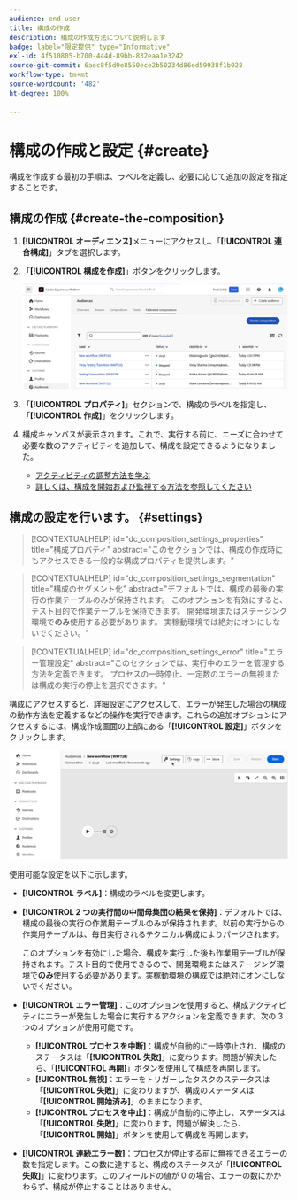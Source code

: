 ```yaml
---
audience: end-user
title: 構成の作成
description: 構成の作成方法について説明します
badge: label="限定提供" type="Informative"
exl-id: 4f510805-b700-444d-89bb-832eaa1e3242
source-git-commit: 6aec8f5d9e8550ece2b50234d86ed59938f1b028
workflow-type: tm+mt
source-wordcount: '482'
ht-degree: 100%

---
```


# 構成の作成と設定 {#create}

構成を作成する最初の手順は、ラベルを定義し、必要に応じて追加の設定を指定することです。

## 構成の作成 {#create-the-composition}

1. **[!UICONTROL オーディエンス]**&#x200B;メニューにアクセスし、「**[!UICONTROL 連合構成]**」タブを選択します。

1. 「**[!UICONTROL 構成を作成]**」ボタンをクリックします。

   ![](assets/composition-create.png)

1. 「**[!UICONTROL プロパティ]**」セクションで、構成のラベルを指定し、「**[!UICONTROL 作成]**」をクリックします。

1. 構成キャンバスが表示されます。これで、実行する前に、ニーズに合わせて必要な数のアクティビティを追加して、構成を設定できるようになりました。

   * [アクティビティの調整方法を学ぶ](#action-activities)
   * [詳しくは、構成を開始および監視する方法を参照してください](#save)

## 構成の設定を行います。 {#settings}

>[!CONTEXTUALHELP]
>id="dc_composition_settings_properties"
>title="構成プロパティ"
>abstract="このセクションでは、構成の作成時にもアクセスできる一般的な構成プロパティを提供します。"

>[!CONTEXTUALHELP]
>id="dc_composition_settings_segmentation"
>title="構成のセグメント化"
>abstract="デフォルトでは、構成の最後の実行の作業テーブルのみが保持されます。 このオプションを有効にすると、テスト目的で作業テーブルを保持できます。 開発環境またはステージング環境で&#x200B;**のみ**&#x200B;使用する必要があります。 実稼動環境では絶対にオンにしないでください。"

>[!CONTEXTUALHELP]
>id="dc_composition_settings_error"
>title="エラー管理設定"
>abstract="このセクションでは、実行中のエラーを管理する方法を定義できます。 プロセスの一時停止、一定数のエラーの無視または構成の実行の停止を選択できます。"

構成にアクセスすると、詳細設定にアクセスして、エラーが発生した場合の構成の動作方法を定義するなどの操作を実行できます。これらの追加オプションにアクセスするには、構成作成画面の上部にある「**[!UICONTROL 設定]**」ボタンをクリックします。

![](assets/composition-create-settings.png)

使用可能な設定を以下に示します。

* **[!UICONTROL ラベル]**：構成のラベルを変更します。

* **[!UICONTROL 2 つの実行間の中間母集団の結果を保持]**：デフォルトでは、構成の最後の実行の作業用テーブルのみが保持されます。以前の実行からの作業用テーブルは、毎日実行されるテクニカル構成によりパージされます。

  このオプションを有効にした場合、構成を実行した後も作業用テーブルが保持されます。テスト目的で使用できるので、開発環境またはステージング環境で&#x200B;**のみ**&#x200B;使用する必要があります。実稼動環境の構成では絶対にオンにしないでください。

* **[!UICONTROL エラー管理]**：このオプションを使用すると、構成アクティビティにエラーが発生した場合に実行するアクションを定義できます。次の 3 つのオプションが使用可能です。

   * **[!UICONTROL プロセスを中断]**：構成が自動的に一時停止され、構成のステータスは「**[!UICONTROL 失敗]**」に変わります。問題が解決したら、「**[!UICONTROL 再開]**」ボタンを使用して構成を再開します。
   * **[!UICONTROL 無視]**：エラーをトリガーしたタスクのステータスは「**[!UICONTROL 失敗]**」に変わりますが、構成のステータスは「**[!UICONTROL 開始済み]**」のままになります。
   * **[!UICONTROL プロセスを中止]**：構成が自動的に停止し、ステータスは「**[!UICONTROL 失敗]**」に変わります。問題が解決したら、「**[!UICONTROL 開始]**」ボタンを使用して構成を再開します。

* **[!UICONTROL 連続エラー数]**：プロセスが停止する前に無視できるエラーの数を指定します。この数に達すると、構成のステータスが「**[!UICONTROL 失敗]**」に変わります。このフィールドの値が 0 の場合、エラーの数にかかわらず、構成が停止することはありません。
